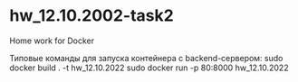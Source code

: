 # hw_12.10.2002-task2
Home work for Docker 

Типовые команды для запуска контейнера c backend-сервером:
sudo docker build . -t hw_12.10.2022
sudo docker run -p 80:8000 hw_12.10.2022
